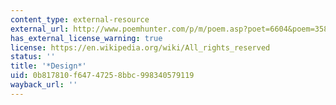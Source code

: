 ```yaml
---
content_type: external-resource
external_url: http://www.poemhunter.com/p/m/poem.asp?poet=6604&poem=35873
has_external_license_warning: true
license: https://en.wikipedia.org/wiki/All_rights_reserved
status: ''
title: '*Design*'
uid: 0b817810-f647-4725-8bbc-998340579119
wayback_url: ''
---
```

